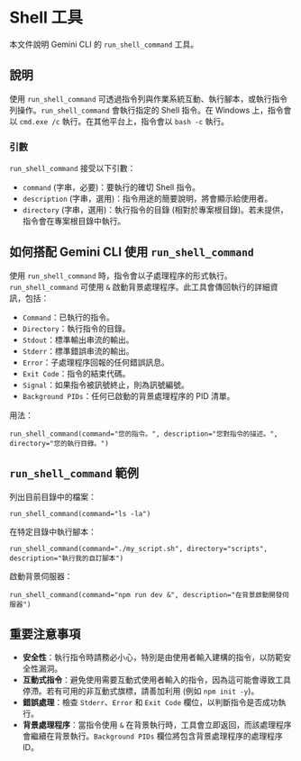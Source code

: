 # Shell 工具

本文件說明 Gemini CLI 的 `run_shell_command` 工具。

## 說明

使用 `run_shell_command` 可透過指令列與作業系統互動、執行腳本，或執行指令列操作。`run_shell_command` 會執行指定的 Shell 指令。在 Windows 上，指令會以 `cmd.exe /c` 執行。在其他平台上，指令會以 `bash -c` 執行。

### 引數

`run_shell_command` 接受以下引數：

- `command` (字串，必要)：要執行的確切 Shell 指令。
- `description` (字串，選用)：指令用途的簡要說明，將會顯示給使用者。
- `directory` (字串，選用)：執行指令的目錄 (相對於專案根目錄)。若未提供，指令會在專案根目錄中執行。

## 如何搭配 Gemini CLI 使用 `run_shell_command`

使用 `run_shell_command` 時，指令會以子處理程序的形式執行。`run_shell_command` 可使用 `&` 啟動背景處理程序。此工具會傳回執行的詳細資訊，包括：

- `Command`：已執行的指令。
- `Directory`：執行指令的目錄。
- `Stdout`：標準輸出串流的輸出。
- `Stderr`：標準錯誤串流的輸出。
- `Error`：子處理程序回報的任何錯誤訊息。
- `Exit Code`：指令的結束代碼。
- `Signal`：如果指令被訊號終止，則為訊號編號。
- `Background PIDs`：任何已啟動的背景處理程序的 PID 清單。

用法：

```
run_shell_command(command="您的指令。", description="您對指令的描述。", directory="您的執行目錄。")
```

## `run_shell_command` 範例

列出目前目錄中的檔案：

```
run_shell_command(command="ls -la")
```

在特定目錄中執行腳本：

```
run_shell_command(command="./my_script.sh", directory="scripts", description="執行我的自訂腳本")
```

啟動背景伺服器：

```
run_shell_command(command="npm run dev &", description="在背景啟動開發伺服器")
```

## 重要注意事項

- **安全性**：執行指令時請務必小心，特別是由使用者輸入建構的指令，以防範安全性漏洞。
- **互動式指令**：避免使用需要互動式使用者輸入的指令，因為這可能會導致工具停滯。若有可用的非互動式旗標，請善加利用 (例如 `npm init -y`)。
- **錯誤處理**：檢查 `Stderr`、`Error` 和 `Exit Code` 欄位，以判斷指令是否成功執行。
- **背景處理程序**：當指令使用 `&` 在背景執行時，工具會立即返回，而該處理程序會繼續在背景執行。`Background PIDs` 欄位將包含背景處理程序的處理程序 ID。

